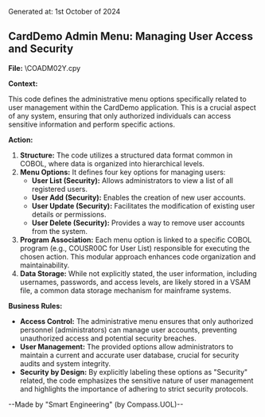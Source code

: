 Generated at: 1st October of 2024

##  CardDemo Admin Menu: Managing User Access and Security

**File:**  \COADM02Y.cpy

**Context:**

This code defines the administrative menu options specifically related to user management within the CardDemo application. This is a crucial aspect of any system, ensuring that only authorized individuals can access sensitive information and perform specific actions.

**Action:**

1. **Structure:** The code utilizes a structured data format common in COBOL, where data is organized into hierarchical levels.
2. **Menu Options:**  It defines four key options for managing users:
    - **User List (Security):**  Allows administrators to view a list of all registered users.
    - **User Add (Security):** Enables the creation of new user accounts.
    - **User Update (Security):**  Facilitates the modification of existing user details or permissions.
    - **User Delete (Security):**  Provides a way to remove user accounts from the system. 
3. **Program Association:**  Each menu option is linked to a specific COBOL program (e.g., COUSR00C for User List) responsible for executing the chosen action. This modular approach enhances code organization and maintainability.
4. **Data Storage:** While not explicitly stated, the user information, including usernames, passwords, and access levels, are likely stored in a VSAM file, a common data storage mechanism for mainframe systems.

**Business Rules:**

* **Access Control:** The administrative menu ensures that only authorized personnel (administrators) can manage user accounts, preventing unauthorized access and potential security breaches.
* **User Management:**  The provided options allow administrators to maintain a current and accurate user database, crucial for security audits and system integrity.
* **Security by Design:** By explicitly labeling these options as "Security" related, the code emphasizes the sensitive nature of user management and highlights the importance of adhering to strict security protocols.

--Made by "Smart Engineering" (by Compass.UOL)--